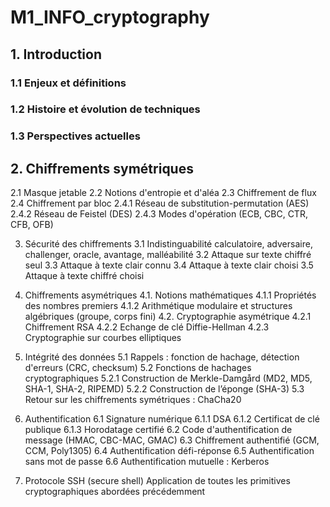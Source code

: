 # M1_INFO_cryptography
## 1. Introduction
### 1.1 Enjeux et définitions
### 1.2 Histoire et évolution de techniques
### 1.3 Perspectives actuelles

## 2. Chiffrements symétriques
2.1 Masque jetable
2.2 Notions d'entropie et d'aléa
2.3 Chiffrement de flux
2.4 Chiffrement par bloc
2.4.1 Réseau de substitution-permutation (AES)
2.4.2 Réseau de Feistel (DES)
2.4.3 Modes d'opération (ECB, CBC, CTR, CFB, OFB)

3. Sécurité des chiffrements
3.1 Indistinguabilité calculatoire, adversaire, challenger, oracle, avantage, malléabilité
3.2 Attaque sur texte chiffré seul
3.3 Attaque à texte clair connu
3.4 Attaque à texte clair choisi
3.5 Attaque à texte chiffré choisi

4. Chiffrements asymétriques
4.1. Notions mathématiques
4.1.1 Propriétés des nombres premiers
4.1.2 Arithmétique modulaire et structures algébriques (groupe, corps fini)
4.2. Cryptographie asymétrique
4.2.1 Chiffrement RSA
4.2.2 Echange de clé Diffie-Hellman
4.2.3 Cryptographie sur courbes elliptiques

5. Intégrité des données
5.1 Rappels : fonction de hachage, détection d'erreurs (CRC, checksum)
5.2 Fonctions de hachages cryptographiques
5.2.1 Construction de Merkle-Damgård (MD2, MD5, SHA-1, SHA-2, RIPEMD)
5.2.2 Construction de l’éponge (SHA-3)
5.3 Retour sur les chiffrements symétriques : ChaCha20

6. Authentification
6.1 Signature numérique
6.1.1 DSA
6.1.2 Certificat de clé publique
6.1.3 Horodatage certifié
6.2 Code d'authentification de message (HMAC, CBC-MAC, GMAC)
6.3 Chiffrement authentifié (GCM, CCM, Poly1305)
6.4 Authentification défi-réponse
6.5 Authentification sans mot de passe
6.6 Authentification mutuelle : Kerberos

7. Protocole SSH (secure shell)
Application de toutes les primitives cryptographiques abordées précédemment

